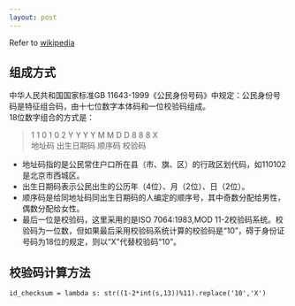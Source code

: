 ```yaml
---
layout: post
---
```


Refer to [wikipedia](http://zh.wikipedia.org/wiki/%E4%B8%AD%E5%8D%8E%E4%BA%BA%E6%B0%91%E5%85%B1%E5%92%8C%E5%9B%BD%E5%85%AC%E6%B0%91%E8%BA%AB%E4%BB%BD%E5%8F%B7%E7%A0%81)

## 组成方式
中华人民共和国国家标准GB 11643-1999《公民身份号码》中规定：公民身份号码是特征组合码，由十七位数字本体码和一位校验码组成。  
18位数字组合的方式是： 

> 1 1 0 1 0 2 Y Y Y Y M M D D 8 8 8 X     
>   地址码      出生日期码   顺序码 校验码

* 地址码指的是公民常住户口所在县（市、旗、区）的行政区划代码，如110102是北京市西城区。
* 出生日期码表示公民出生的公历年（4位）、月（2位）、日（2位）。
* 顺序码是给同地址码同出生日期码的人编定的顺序号，其中奇数分配给男性，偶数分配给女性。
* 最后一位是校验码，这里采用的是ISO 7064:1983,MOD 11-2校验码系统。校验码为一位数，但如果最后采用校验码系统计算的校验码是“10”，碍于身份证号码为18位的规定，则以“X”代替校验码“10”。

## 校验码计算方法
`id_checksum = lambda s: str((1-2*int(s,13))%11).replace('10','X')`

